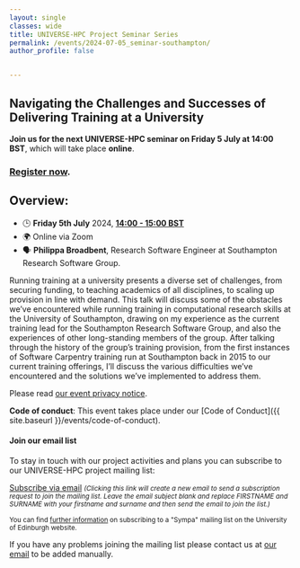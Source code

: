 ```yaml
---
layout: single
classes: wide
title: UNIVERSE-HPC Project Seminar Series
permalink: /events/2024-07-05_seminar-southampton/
author_profile: false


---
```


## Navigating the Challenges and Successes of Delivering Training at a University

**Join us for the next UNIVERSE-HPC seminar on Friday 5 July at
14:00 BST**, which will take place **online**.

### [Register now](https://forms.office.com/e/PfEDWPdFk5).

## Overview:

- 🕒 **Friday 5th July** 2024, **[14:00 - 15:00 BST](https://www.timeanddate.com/worldclock/fixedtime.html?msg=Navigating+the+Challenges+and+Successes+of+Delivering+Training+at+a+University&iso=20240705T14&p1=136&ah=1)**
- 🌍 Online via Zoom
- 🗣️ **Philippa Broadbent**, Research Software Engineer at Southampton Research Software Group.

Running training at a university presents a diverse set of challenges, from securing funding, to teaching academics of all disciplines, to scaling up provision in line with demand. This talk will discuss some of the obstacles we’ve encountered while running training in computational research skills at the University of Southampton, drawing on my experience as the current training lead for the Southampton Research Software Group, and also the experiences of other long-standing members of the group.  After talking through the history of the group’s training provision, from the first instances of Software Carpentry training run at Southampton back in 2015 to our current training offerings, I’ll discuss the various difficulties we’ve encountered and the solutions we’ve implemented to address them.

Please read [our event privacy notice](https://www.imperial.ac.uk/media/imperial-college/administration-and-support-services/secretariat/public/ICL---Events-privacy-notice---10-October-2018.pdf).

**Code of conduct**: This event takes place under our [Code of Conduct]({{ site.baseurl }}/events/code-of-conduct).

#### Join our email list

To stay in touch with our project activities and plans you can subscribe to our
UNIVERSE-HPC project mailing list:

<a
href="mailto:sympa@mlist.is.ed.ac.uk?body=SUBSCRIBE%20universe-hpc%20FIRSTNAME%20SURNAME%20%0A%0AQUIT%0A%0A">Subscribe
via email</a> <small>_(Clicking this link will create a new email to send a
subscription request to join the mailing list. Leave the email subject blank
and replace FIRSTNAME and SURNAME with your firstname and surname and then send
the email to join the list.)_</small>

<small>You can find [further
information](https://www.ed.ac.uk/information-services/computing/comms-and-collab/email/lists/sympa/subscribe)
on subscribing to a "Sympa" mailing list on the University of Edinburgh
website.</small>

If you have any problems joining the mailing list please contact us at
[our email](mailto:s.sukhiani@epcc.ed.ac.uk) to be added manually.

